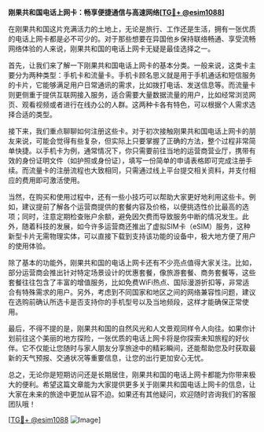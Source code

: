 **刚果共和国电话上网卡：畅享便捷通信与高速网络[[TG💪+ @esim1088](https://t.me/s/esim1088)]**

在刚果共和国这片充满活力的土地上，无论是旅行、工作还是生活，拥有一张优质的电话上网卡都是必不可少的。对于那些想要在异国他乡保持联络畅通、享受流畅网络体验的人来说，刚果共和国的电话上网卡无疑是最佳选择之一。

首先，让我们来了解一下刚果共和国电话上网卡的基本分类。一般来说，这类卡主要分为两种类型：手机卡和流量卡。手机卡顾名思义就是用于手机通话和短信服务的卡片，它能够满足用户日常通讯的需求，比如拨打电话、发送信息等。而流量卡则更侧重于提供互联网接入服务，适合需要大量数据流量的用户，比如经常浏览网页、观看视频或者进行在线办公的人群。这两种卡各有特色，可以根据个人需求选择合适的类型。

接下来，我们重点聊聊如何注册这些卡。对于初次接触刚果共和国电话上网卡的朋友来说，可能会觉得有些复杂，但实际上只要掌握了正确的方法，整个过程非常简单快捷。以手机卡为例，通常情况下，你只需要前往当地的运营商营业厅，携带有效的身份证明文件（如护照或身份证），填写一份简单的申请表格即可完成注册手续。而流量卡的注册流程也大致相同，只需通过线上平台提交相关资料，并支付相应的费用即可激活使用。

当然，在购买和使用过程中，还有一些小技巧可以帮助大家更好地利用这些卡。例如，建议提前了解各个运营商提供的套餐内容及价格，以便挑选性价比最高的选项；同时，注意定期检查账户余额，避免因欠费而导致服务中断的情况发生。此外，随着科技的发展，如今许多运营商还推出了虚拟SIM卡（eSIM）服务，这种新型卡片无需物理实体，可以直接下载到支持该功能的设备中，极大地方便了用户的使用体验。

除了基本的功能外，刚果共和国的电话上网卡还有不少亮点值得大家关注。比如，部分运营商会推出针对特定场景设计的优惠套餐，像旅游套餐、商务套餐等，这些套餐往往包含了丰富的增值服务，比如免费WiFi热点、国际漫游折扣等，非常适合有特殊需求的用户。另外，考虑到不同国家和地区之间的网络兼容性问题，建议在选购前确认所选卡是否支持你的手机型号以及当地频段，这样才能确保正常使用。

最后，不得不提的是，刚果共和国的自然风光和人文景观同样令人向往。如果你计划前往这个美丽的地方探险，一张优质的电话上网卡将是你探索未知旅程的好伙伴。它不仅能让您随时与家人朋友分享旅途中的精彩瞬间，还能帮助您及时获取最新的天气预报、交通状况等重要信息，让您的出行更加安心无忧。

总之，无论你是短期访问还是长期居住，刚果共和国的电话上网卡都能为你带来极大的便利。希望这篇文章能为大家提供更多关于刚果共和国电话上网卡的信息，让大家在未来的旅途中更加从容不迫。如果还有其他疑问，欢迎随时咨询我们的客服团队哦！

[[TG💪+ @esim1088](https://t.me/s/esim1088) ![Image](https://i.postimg.cc/4NQfJmqS/Snipaste-2025-05-13-00-14-12.png)]